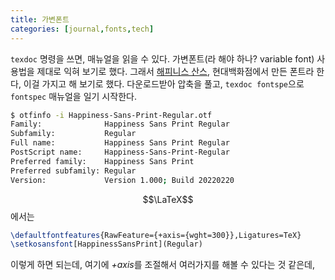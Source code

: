 ```yaml
---
title: 가변폰트
categories: [journal,fonts,tech]
---
```


`texdoc` 명령을 쓰면, 매뉴얼을 읽을 수 있다. 가변폰트(라 해야 하나? variable font) 사용법을 제대로 익혀 보기로 했다. 그래서 [해피니스 산스](https://thehyundaifont.com/?source=post_page-----ad1a2fdff11c---------------------------------------), 현대백화점에서 만든 폰트라 한다, 이걸 가지고 해 보기로 했다. 다운로드받아 압축을 풀고, `texdoc fontspe`으로 `fontspec` 매뉴얼을 일기 시작한다.

```bash
$ otfinfo -i Happiness-Sans-Print-Regular.otf
Family:              Happiness Sans Print Regular
Subfamily:           Regular
Full name:           Happiness Sans Print Regular
PostScript name:     Happiness-Sans-Print-Regular
Preferred family:    Happiness Sans Print
Preferred subfamily: Regular
Version:             Version 1.000; Build 20220220
```

$$\LaTeX$$에서는

```latex
\defaultfontfeatures{RawFeature={+axis={wght=300}},Ligatures=TeX}
\setkosansfont[HappinessSansPrint](Regular)
```

이렇게 하면 되는데, 여기에 *+axis*를 조절해서 여러가지를 해볼 수 있다는 것 같은데,